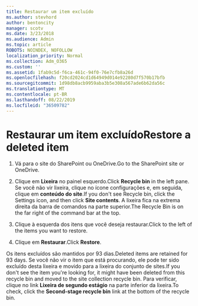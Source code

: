 ```yaml
---
title: Restaurar um item excluído
ms.author: stevhord
author: bentoncity
manager: scotv
ms.date: 3/23/2018
ms.audience: Admin
ms.topic: article
ROBOTS: NOINDEX, NOFOLLOW
localization_priority: Normal
ms.collection: Adm_O365
ms.custom: ''
ms.assetid: 1fab9c5d-f6ca-461c-94f0-76e7cfb8a26d
ms.openlocfilehash: f20cd2024cd1d64949d014e92280d7f570b17bfb
ms.sourcegitcommit: 1d98db8acb9959aba3b5e308a567ade6b62da56c
ms.translationtype: MT
ms.contentlocale: pt-BR
ms.lasthandoff: 08/22/2019
ms.locfileid: "36509782"
---
```

# <a name="restore-a-deleted-item"></a><span data-ttu-id="060a2-102">Restaurar um item excluído</span><span class="sxs-lookup"><span data-stu-id="060a2-102">Restore a deleted item</span></span>

1. <span data-ttu-id="060a2-103">Vá para o site do SharePoint ou OneDrive.</span><span class="sxs-lookup"><span data-stu-id="060a2-103">Go to the SharePoint site or OneDrive.</span></span>
    
2. <span data-ttu-id="060a2-104">Clique em **Lixeira** no painel esquerdo.</span><span class="sxs-lookup"><span data-stu-id="060a2-104">Click **Recycle bin** in the left pane.</span></span> <span data-ttu-id="060a2-105">Se você não vir lixeira, clique no ícone configurações e, em seguida, clique em **conteúdo do site**.</span><span class="sxs-lookup"><span data-stu-id="060a2-105">If you don't see Recycle bin, click the Settings icon, and then click **Site contents**.</span></span> <span data-ttu-id="060a2-106">A lixeira fica na extrema direita da barra de comandos na parte superior.</span><span class="sxs-lookup"><span data-stu-id="060a2-106">The Recycle Bin is on the far right of the command bar at the top.</span></span>
    
3. <span data-ttu-id="060a2-107">Clique à esquerda dos itens que você deseja restaurar.</span><span class="sxs-lookup"><span data-stu-id="060a2-107">Click to the left of the items you want to restore.</span></span>
    
4. <span data-ttu-id="060a2-108">Clique em **Restaurar**.</span><span class="sxs-lookup"><span data-stu-id="060a2-108">Click **Restore**.</span></span>
    
<span data-ttu-id="060a2-109">Os itens excluídos são mantidos por 93 dias.</span><span class="sxs-lookup"><span data-stu-id="060a2-109">Deleted items are retained for 93 days.</span></span> <span data-ttu-id="060a2-110">Se você não vir o item que está procurando, ele pode ter sido excluído desta lixeira e movido para a lixeira do conjunto de sites.</span><span class="sxs-lookup"><span data-stu-id="060a2-110">If you don't see the item you're looking for, it might have been deleted from this recycle bin and moved to the site collection recycle bin.</span></span> <span data-ttu-id="060a2-111">Para verificar, clique no link **Lixeira de segundo estágio** na parte inferior da lixeira.</span><span class="sxs-lookup"><span data-stu-id="060a2-111">To check, click the **Second-stage recycle bin** link at the bottom of the recycle bin.</span></span> 
  

